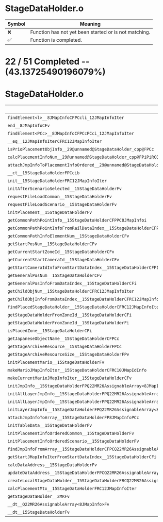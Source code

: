 # StageDataHolder.o
| Symbol | Meaning 
| ------------- | ------------- 
| :x: | Function has not yet been started or is not matching. 
| :white_check_mark: | Function is completed. 


# 22 / 51 Completed -- (43.13725490196079%)
# StageDataHolder.o
| Symbol | Decompiled? |
| ------------- | ------------- |
| `findElement<l>__8JMapInfoCFPCcli_12JMapInfoIter` | :x: |
| `end__8JMapInfoCFv` | :x: |
| `findElement<PCc>__8JMapInfoCFPCcPCci_12JMapInfoIter` | :x: |
| `__eq__12JMapInfoIterCFRC12JMapInfoIter` | :x: |
| `isPrioPlacementObjInfo__29@unnamed@StageDataHolder_cpp@FPCc` | :x: |
| `calcPlacementInfoNum__29@unnamed@StageDataHolder_cpp@FPiPiRCQ22MR26AssignableArray<8JMapInfo>` | :x: |
| `attachJmpInfoToPlacementInfoOrdered__29@unnamed@StageDataHolder_cpp@FP20PlacementInfoOrderedP20PlacementInfoOrderedP20PlacementInfoOrderedRCQ22MR26AssignableArray<8JMapInfo>` | :x: |
| `__ct__15StageDataHolderFPCcib` | :x: |
| `init__15StageDataHolderFRC12JMapInfoIter` | :white_check_mark: |
| `initAfterScenarioSelected__15StageDataHolderFv` | :white_check_mark: |
| `requestFileLoadCommon__15StageDataHolderFv` | :white_check_mark: |
| `requestFileLoadScenario__15StageDataHolderFv` | :white_check_mark: |
| `initPlacement__15StageDataHolderFv` | :white_check_mark: |
| `getCommonPathPointInfo__15StageDataHolderCFPPC8JMapInfoi` | :white_check_mark: |
| `getCommonPathPointInfoFromRailDataIndex__15StageDataHolderCFPPC8JMapInfoi` | :x: |
| `getCommonPathInfoElementNum__15StageDataHolderCFv` | :x: |
| `getStartPosNum__15StageDataHolderCFv` | :x: |
| `getCurrentStartZoneId__15StageDataHolderCFv` | :x: |
| `getCurrentStartCameraId__15StageDataHolderCFv` | :white_check_mark: |
| `getStartCameraIdInfoFromStartDataIndex__15StageDataHolderCFP10JMapIdInfoi` | :white_check_mark: |
| `getGeneralPosNum__15StageDataHolderCFv` | :x: |
| `getGeneralPosInfoFromDataIndex__15StageDataHolderCFi` | :x: |
| `getChildObjNum__15StageDataHolderCFRC12JMapInfoIter` | :x: |
| `getChildObjInfoFromDataIndex__15StageDataHolderCFRC12JMapInfoIteri` | :x: |
| `findPlacedStageDataHolder__15StageDataHolderCFRC12JMapInfoIter` | :white_check_mark: |
| `getStageDataHolderFromZoneId__15StageDataHolderCFi` | :white_check_mark: |
| `getStageDataHolderFromZoneId__15StageDataHolderFi` | :x: |
| `isPlacedZone__15StageDataHolderCFi` | :white_check_mark: |
| `getJapaneseObjectName__15StageDataHolderCFPCc` | :white_check_mark: |
| `getStageArchiveResource__15StageDataHolderFPCc` | :white_check_mark: |
| `getStageArchiveResourceSize__15StageDataHolderFPv` | :white_check_mark: |
| `initPlacementMario__15StageDataHolderFv` | :white_check_mark: |
| `makeMarioJMapInfoIter__15StageDataHolderCFRC10JMapIdInfo` | :x: |
| `makeCurrentMarioJMapInfoIter__15StageDataHolderCFv` | :x: |
| `initJmpInfo__15StageDataHolderFPQ22MR26AssignableArray<8JMapInfo>PCc` | :x: |
| `initAllLayerJmpInfo__15StageDataHolderFPQ22MR26AssignableArray<8JMapInfo>PCc` | :x: |
| `initAllLayerJmpInfo__15StageDataHolderFPQ22MR26AssignableArray<8JMapInfo>PCcPCc` | :x: |
| `initLayerJmpInfo__15StageDataHolderFPQ22MR26AssignableArray<8JMapInfo>PCcPCcUl` | :x: |
| `attachJmpInfoToArray__15StageDataHolderFP8JMapInfoPCc` | :x: |
| `initTableData__15StageDataHolderFv` | :white_check_mark: |
| `initPlacementInfoOrderedCommon__15StageDataHolderFv` | :x: |
| `initPlacementInfoOrderedScenario__15StageDataHolderFv` | :x: |
| `findJmpInfoFromArray__15StageDataHolderCFPCQ22MR26AssignableArray<8JMapInfo>PCc` | :white_check_mark: |
| `getStartJMapInfoIterFromStartDataIndex__15StageDataHolderCFi` | :x: |
| `calcDataAddress__15StageDataHolderFv` | :white_check_mark: |
| `updateDataAddress__15StageDataHolderFPCQ22MR26AssignableArray<8JMapInfo>` | :white_check_mark: |
| `createLocalStageDataHolder__15StageDataHolderFRCQ22MR26AssignableArray<8JMapInfo>b` | :x: |
| `calcPlacementMtx__15StageDataHolderFRC12JMapInfoIter` | :white_check_mark: |
| `getStageDataHolder__2MRFv` | :x: |
| `__dt__Q22MR26AssignableArray<8JMapInfo>Fv` | :white_check_mark: |
| `__dt__15StageDataHolderFv` | :white_check_mark: |
